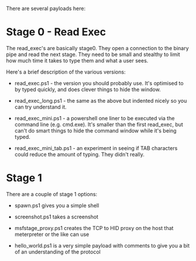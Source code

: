 There are several payloads here:

Stage 0 - Read Exec
==================

The read_exec's are basically stage0. They open a connection to the binary pipe and read the next stage. They need to be small and stealthy to limit how much time it takes to type them and what a user sees.

Here's a brief description of the various versions:

* read_exec.ps1 - the version you should probably use. It's optimised to by typed quickly, and does clever things to hide the window.

* read_exec_long.ps1 - the same as the above but indented nicely so you can try understand it.

* read_exec_mini.ps1 - a powershell one liner to be executed via the command line (e.g. cmd.exe). It's smaller than the first read_exec, but can't do smart things to hide the command window while it's being typed.

* read_exec_mini_tab.ps1 - an experiment in seeing if TAB characters could reduce the amount of typing. They didn't really.

Stage 1
=======

There are a couple of stage 1 options:

* spawn.ps1 gives you a simple shell

* screenshot.ps1 takes a screenshot

* msfstage_proxy.ps1 creates the TCP to HID proxy on the host that meterpreter or the like can use

* hello_world.ps1 is a very simple payload with comments to give you a bit of an understanding of the protocol
